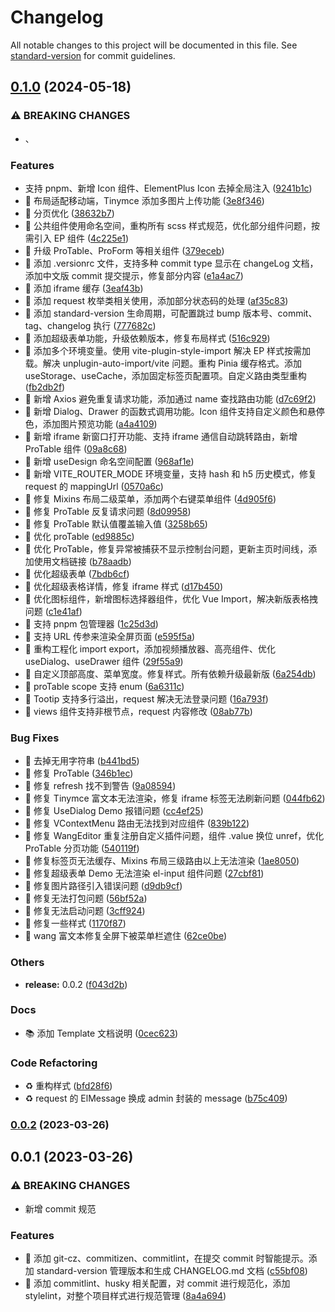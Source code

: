# Changelog

All notable changes to this project will be documented in this file. See [standard-version](https://github.com/conventional-changelog/standard-version) for commit guidelines.

## [0.1.0](https://github.com/Kele-Bingtang/kbt-vue3-admin/compare/v0.0.2...v0.1.0) (2024-05-18)

### ⚠ BREAKING CHANGES

- 、

### Features

- 支持 pnpm、新增 Icon 组件、ElementPlus Icon 去掉全局注入 ([9241b1c](https://github.com/Kele-Bingtang/kbt-vue3-admin/commit/9241b1c544d7818f9cac6ad2bdfbcb2038295ea2))
- 🚀 布局适配移动端，Tinymce 添加多图片上传功能 ([3e8f346](https://github.com/Kele-Bingtang/kbt-vue3-admin/commit/3e8f346a25c4fd4274594931b76f0a044c8956f4))
- 🚀 分页优化 ([38632b7](https://github.com/Kele-Bingtang/kbt-vue3-admin/commit/38632b721c1289a4a00b8a7f53aa57a667e88d99))
- 🚀 公共组件使用命名空间，重构所有 scss 样式规范，优化部分组件问题，按需引入 EP 组件 ([4c225e1](https://github.com/Kele-Bingtang/kbt-vue3-admin/commit/4c225e19098b61917a21602fdd1f4a743849ec25))
- 🚀 升级 ProTable、ProForm 等相关组件 ([379eceb](https://github.com/Kele-Bingtang/kbt-vue3-admin/commit/379eceb2c5f007f03bdc0d4aa54ce1997a0d6265))
- 🚀 添加 .versionrc 文件，支持多种 commit type 显示在 changeLog 文档，添加中文版 commit 提交提示，修复部分内容 ([e1a4ac7](https://github.com/Kele-Bingtang/kbt-vue3-admin/commit/e1a4ac7579fd6f8621fdfd31b741e23a10e527d1))
- 🚀 添加 iframe 缓存 ([3eaf43b](https://github.com/Kele-Bingtang/kbt-vue3-admin/commit/3eaf43b851c8994c474e2a94544468bec3fc4e80))
- 🚀 添加 request 枚举类相关使用，添加部分状态码的处理 ([af35c83](https://github.com/Kele-Bingtang/kbt-vue3-admin/commit/af35c83b744b4536f804187ccb06859e3a031131))
- 🚀 添加 standard-version 生命周期，可配置跳过 bump 版本号、commit、tag、changelog 执行 ([777682c](https://github.com/Kele-Bingtang/kbt-vue3-admin/commit/777682c213a22ec9844a9e9c7771dd79813616e3))
- 🚀 添加超级表单功能，升级依赖版本，修复布局样式 ([516c929](https://github.com/Kele-Bingtang/kbt-vue3-admin/commit/516c9294302678e64c63cecb0844b55eabaa4c6a))
- 🚀 添加多个环境变量。使用 vite-plugin-style-import 解决 EP 样式按需加载。解决 unplugin-auto-import/vite 问题。重构 Pinia 缓存格式。添加 useStorage、useCache，添加固定标签页配置项。自定义路由类型重构 ([fb2db2f](https://github.com/Kele-Bingtang/kbt-vue3-admin/commit/fb2db2f74dbb3ca7d3e4526b293d2ad21b5ba1f6))
- 🚀 新增 Axios 避免重复请求功能，添加通过 name 查找路由功能 ([d7c69f2](https://github.com/Kele-Bingtang/kbt-vue3-admin/commit/d7c69f26e47e595087d532b189c1dc31d3081aff))
- 🚀 新增 Dialog、Drawer 的函数式调用功能。Icon 组件支持自定义颜色和悬停色，添加图片预览功能 ([a4a4109](https://github.com/Kele-Bingtang/kbt-vue3-admin/commit/a4a41093c81e23b134e18803e4b94f9fa9a29efb))
- 🚀 新增 iframe 新窗口打开功能、支持 iframe 通信自动跳转路由，新增 ProTable 组件 ([09a8c68](https://github.com/Kele-Bingtang/kbt-vue3-admin/commit/09a8c68163f9cf993d4df5a75514615ba80aefd7))
- 🚀 新增 useDesign 命名空间配置 ([968af1e](https://github.com/Kele-Bingtang/kbt-vue3-admin/commit/968af1e21b8adb00b7d672cacdf325297f394aea))
- 🚀 新增 VITE_ROUTER_MODE 环境变量，支持 hash 和 h5 历史模式，修复 request 的 mappingUrl ([0570a6c](https://github.com/Kele-Bingtang/kbt-vue3-admin/commit/0570a6c6dbe91804a3e0d0dcc5448b46f5374740))
- 🚀 修复 Mixins 布局二级菜单，添加两个右键菜单组件 ([4d905f6](https://github.com/Kele-Bingtang/kbt-vue3-admin/commit/4d905f6c2b23ab80f03bd9a0093e7e8ff53bc03e))
- 🚀 修复 ProTable 反复请求问题 ([8d09958](https://github.com/Kele-Bingtang/kbt-vue3-admin/commit/8d099587b2013521afa75be8948cc3fbe10165b0))
- 🚀 修复 ProTable 默认值覆盖输入值 ([3258b65](https://github.com/Kele-Bingtang/kbt-vue3-admin/commit/3258b65ec1ed1c1e6628dbdef4ae413ca429015a))
- 🚀 优化 proTable ([ed9885c](https://github.com/Kele-Bingtang/kbt-vue3-admin/commit/ed9885c61493e338d6c5bb5f46bc547b7466f575))
- 🚀 优化 ProTable，修复异常被捕获不显示控制台问题，更新主页时间线，添加使用文档链接 ([b78aadb](https://github.com/Kele-Bingtang/kbt-vue3-admin/commit/b78aadb02714baa8ec15e14884e55f96c10936d8))
- 🚀 优化超级表单 ([7bdb6cf](https://github.com/Kele-Bingtang/kbt-vue3-admin/commit/7bdb6cf80eec9b20818158d3b5b65471cdb827bd))
- 🚀 优化超级表格详情，修复 iframe 样式 ([d17b450](https://github.com/Kele-Bingtang/kbt-vue3-admin/commit/d17b450ee6b8073f2534ec5fdef61261312c7676))
- 🚀 优化图标组件，新增图标选择器组件，优化 Vue Import，解决新版表格拽问题 ([c1e41af](https://github.com/Kele-Bingtang/kbt-vue3-admin/commit/c1e41afd05ef8e9f95453d2838768c354b44f6be))
- 🚀 支持 pnpm 包管理器 ([1c25d3d](https://github.com/Kele-Bingtang/kbt-vue3-admin/commit/1c25d3d69ec2839810e808459719b63f5f113d16))
- 🚀 支持 URL 传参来渲染全屏页面 ([e595f5a](https://github.com/Kele-Bingtang/kbt-vue3-admin/commit/e595f5ac5b361ac8456ce31a0d7fe5351f8086dc))
- 🚀 重构工程化 import export，添加视频播放器、高亮组件、优化 useDialog、useDrawer 组件 ([29f55a9](https://github.com/Kele-Bingtang/kbt-vue3-admin/commit/29f55a984f516014c93ed3d38e4a70a62fc1cc42))
- 🚀 自定义顶部高度、菜单宽度。修复样式。所有依赖升级最新版 ([6a254db](https://github.com/Kele-Bingtang/kbt-vue3-admin/commit/6a254db20b4deadd8296a2938c61f0fd5cb1b2c5))
- 🚀 proTable scope 支持 enum ([6a6311c](https://github.com/Kele-Bingtang/kbt-vue3-admin/commit/6a6311c9d4b833b82583dacd95cfdff4dd71e1c0))
- 🚀 Tootip 支持多行溢出，request 解决无法登录问题 ([16a793f](https://github.com/Kele-Bingtang/kbt-vue3-admin/commit/16a793f399e71824e12b5f537584fb696bdebd5f))
- 🚀 views 组件支持非根节点，request 内容修改 ([08ab77b](https://github.com/Kele-Bingtang/kbt-vue3-admin/commit/08ab77b1c2df4d12b3749b948ad100f7dfdc2429))

### Bug Fixes

- 🐞 去掉无用字符串 ([b441bd5](https://github.com/Kele-Bingtang/kbt-vue3-admin/commit/b441bd5cc1b376e249d01844625112ae8962792e))
- 🐞 修复 ProTable ([346b1ec](https://github.com/Kele-Bingtang/kbt-vue3-admin/commit/346b1ec39160d1eeeba69392193929ab3304eb87))
- 🐞 修复 refresh 找不到警告 ([9a08594](https://github.com/Kele-Bingtang/kbt-vue3-admin/commit/9a08594e12e4d143b876c32b55214da2ee6ae63b))
- 🐞 修复 Tinymce 富文本无法渲染，修复 iframe 标签无法刷新问题 ([044fb62](https://github.com/Kele-Bingtang/kbt-vue3-admin/commit/044fb627b495403a83b87b9f62e218f23f6d1452))
- 🐞 修复 UseDialog Demo 报错问题 ([cc4ef25](https://github.com/Kele-Bingtang/kbt-vue3-admin/commit/cc4ef25f60e53f311e209506ff32dadb68b5e74a))
- 🐞 修复 VContextMenu 路由无法找到对应组件 ([839b122](https://github.com/Kele-Bingtang/kbt-vue3-admin/commit/839b122119c4fecd3d31787053269966f320dac5))
- 🐞 修复 WangEditor 重复注册自定义插件问题，组件 .value 换位 unref，优化 ProTable 分页功能 ([540119f](https://github.com/Kele-Bingtang/kbt-vue3-admin/commit/540119fd7b6392337732d37ad5c3e8a6afbb6669))
- 🐞 修复标签页无法缓存、Mixins 布局三级路由以上无法渲染 ([1ae8050](https://github.com/Kele-Bingtang/kbt-vue3-admin/commit/1ae8050f7eb37c0b95bc9fcc96944d295644c335))
- 🐞 修复超级表单 Demo 无法渲染 el-input 组件问题 ([27cbf81](https://github.com/Kele-Bingtang/kbt-vue3-admin/commit/27cbf810f634e10389dec97c4fd7eb00bb7237e3))
- 🐞 修复图片路径引入错误问题 ([d9db9cf](https://github.com/Kele-Bingtang/kbt-vue3-admin/commit/d9db9cfc6b3e7d6fb493ac77d0cbe63ad1926fc8))
- 🐞 修复无法打包问题 ([56bf52a](https://github.com/Kele-Bingtang/kbt-vue3-admin/commit/56bf52a73d034f5f2c5ca19d7fd26391b7684fe1))
- 🐞 修复无法启动问题 ([3cff924](https://github.com/Kele-Bingtang/kbt-vue3-admin/commit/3cff924d7bac0bbf29e1b7bce926527dc6ecf036))
- 🐞 修复一些样式 ([1170f87](https://github.com/Kele-Bingtang/kbt-vue3-admin/commit/1170f871e25ac7e9d85963dd25fe8b4b971a7d3d))
- 🐞 wang 富文本修复全屏下被菜单栏遮住 ([62ce0be](https://github.com/Kele-Bingtang/kbt-vue3-admin/commit/62ce0beab111e0e6e768773e25a629e0d3efb40d))

### Others

- **release:** 0.0.2 ([f043d2b](https://github.com/Kele-Bingtang/kbt-vue3-admin/commit/f043d2bfcfe5b88e3b50ad989b5431e1b5d79ccd))

### Docs

- 📚 添加 Template 文档说明 ([0cec623](https://github.com/Kele-Bingtang/kbt-vue3-admin/commit/0cec62393a67508f5fd41f2e7aa607b3a35e4db1))

### Code Refactoring

- ♻️ 重构样式 ([bfd28f6](https://github.com/Kele-Bingtang/kbt-vue3-admin/commit/bfd28f6f853b31258b99b11ffe4310905af0cd76))
- ♻️ request 的 ElMessage 换成 admin 封装的 message ([b75c409](https://github.com/Kele-Bingtang/kbt-vue3-admin/commit/b75c4091546fec4baee5b5e68fb6839608e42ae5))

### [0.0.2](https://github.com/Kele-Bingtang/kbt-vue3-admin/compare/v0.1.0...v0.0.2) (2023-03-26)

## 0.0.1 (2023-03-26)

### ⚠ BREAKING CHANGES

- 新增 commit 规范

### Features

- 🚀 添加 git-cz、commitizen、commitlint，在提交 commit 时智能提示。添加 standard-version 管理版本和生成 CHANGELOG.md 文档 ([c55bf08](https://github.com/Kele-Bingtang/kbt-vue3-admin/commit/c55bf08b4b60951c7c84e29562e3324ddfdbbe40))
- 🚀 添加 commitlint、husky 相关配置，对 commit 进行规范化，添加 stylelint，对整个项目样式进行规范管理 ([8a4a694](https://github.com/Kele-Bingtang/kbt-vue3-admin/commit/8a4a69402c75d557dedecb53c642fe1e9425f55a))
